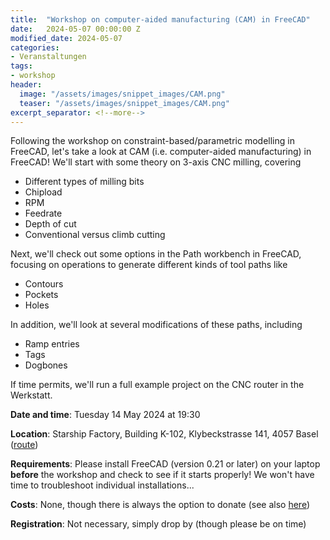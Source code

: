```yaml
---
title:  "Workshop on computer-aided manufacturing (CAM) in FreeCAD"
date:   2024-05-07 00:00:00 Z
modified_date: 2024-05-07
categories:
- Veranstaltungen
tags:
- workshop
header:
  image: "/assets/images/snippet_images/CAM.png"
  teaser: "/assets/images/snippet_images/CAM.png"
excerpt_separator: <!--more-->
---
```


Following the workshop on constraint-based/parametric modelling in FreeCAD, let's take a look at CAM (i.e. computer-aided manufacturing) in FreeCAD! We'll start with some theory on 3-axis CNC milling, covering

* Different types of milling bits
* Chipload
* RPM
* Feedrate
* Depth of cut
* Conventional versus climb cutting


Next, we'll check out some options in the Path workbench in FreeCAD, focusing on operations to generate different kinds of tool paths like

* Contours
* Pockets
* Holes


In addition, we'll look at several modifications of these paths, including 

* Ramp entries
* Tags
* Dogbones 


If time permits, we'll run a full example project on the CNC router in the Werkstatt.

**Date and time**: Tuesday 14 May 2024 at 19:30

**Location**: Starship Factory, Building K-102, Klybeckstrasse 141, 4057 Basel ([route](https://starship-factory.ch/anfahrt/))

**Requirements**: Please install FreeCAD (version 0.21 or later) on your laptop **before** the workshop and check to see if it starts properly! We won't have time to troubleshoot individual installations...

**Costs**: None, though there is always the option to donate (see also [here](https://starship-factory.ch/spenden/))

**Registration**: Not necessary, simply drop by (though please be on time)
